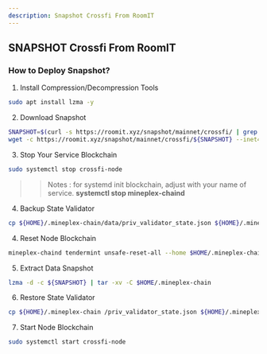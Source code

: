 ```yaml
---
description: Snapshot Crossfi From RoomIT
---
```




## SNAPSHOT Crossfi From RoomIT


### How to Deploy Snapshot?


1. Install Compression/Decompression Tools
```bash
sudo apt install lzma -y
```

2. Download Snapshot
```bash
SNAPSHOT=$(curl -s https://roomit.xyz/snapshot/mainnet/crossfi/ | grep -i "<a href=" | grep lzma | grep -v md5sum | awk -F"=" '{print $2}' |  sed 's/"//g' | sed "s/>//g" | sed "s/ //g")
wget -c https://roomit.xyz/snapshot/mainnet/crossfi/${SNAPSHOT} --inet4-only
```

3. Stop Your Service Blockchain
```bash
sudo systemctl stop crossfi-node
```
>> Notes : for systemd init blockchain, adjust with your name of service. __systemctl stop mineplex-chaind__

4. Backup State Validator
```bash
cp ${HOME}/.mineplex-chain/data/priv_validator_state.json ${HOME}/.mineplex-chain/priv_validator_state.json
```

4. Reset Node Blockchain
```bash
mineplex-chaind tendermint unsafe-reset-all --home $HOME/.mineplex-chain --keep-addr-book
```

5. Extract Data Snapshot
```bash
lzma -d -c ${SNAPSHOT} | tar -xv -C $HOME/.mineplex-chain 
```

6. Restore State Validator
```bash
cp ${HOME}/.mineplex-chain /priv_validator_state.json ${HOME}/.mineplex-chain/data/priv_validator_state.json
```

7. Start Node Blockchain
```bash
sudo systemctl start crossfi-node
```